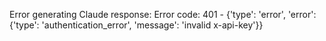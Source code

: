 <!-- 
Generated by: claude
Prompt type: default
Generated at: 2025-06-06T21:59:27.790464
-->

Error generating Claude response: Error code: 401 - {'type': 'error', 'error': {'type': 'authentication_error', 'message': 'invalid x-api-key'}}